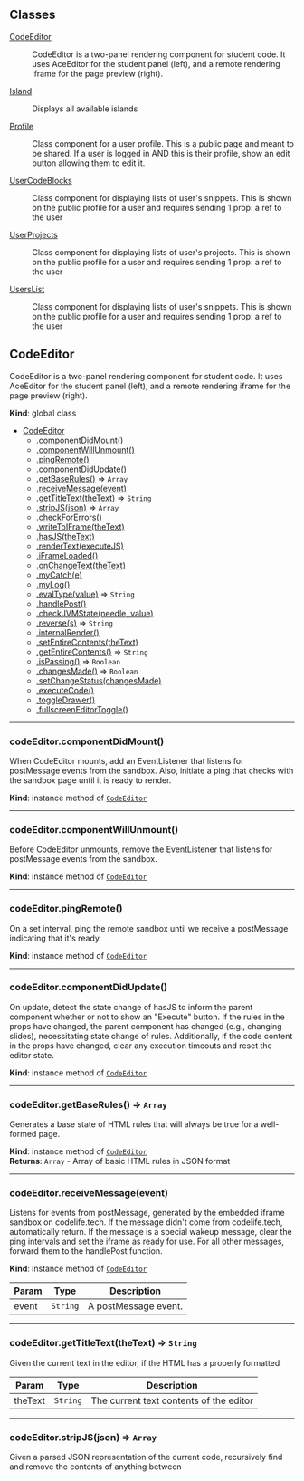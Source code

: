 ## Classes

<dl>
<dt><a href="#CodeEditor">CodeEditor</a></dt>
<dd><p>CodeEditor is a two-panel rendering component for student code.
It uses AceEditor for the student panel (left), and a remote rendering iframe for the page preview (right).</p>
</dd>
<dt><a href="#Island">Island</a></dt>
<dd><p>Displays all available islands</p>
</dd>
<dt><a href="#Profile">Profile</a></dt>
<dd><p>Class component for a user profile.
This is a public page and meant to be shared.
If a user is logged in AND this is their profile, show an
edit button allowing them to edit it.</p>
</dd>
<dt><a href="#UserCodeBlocks">UserCodeBlocks</a></dt>
<dd><p>Class component for displaying lists of user&#39;s snippets.
This is shown on the public profile for a user and requires sending
1 prop: a ref to the user</p>
</dd>
<dt><a href="#UserProjects">UserProjects</a></dt>
<dd><p>Class component for displaying lists of user&#39;s projects.
This is shown on the public profile for a user and requires sending
1 prop: a ref to the user</p>
</dd>
<dt><a href="#UsersList">UsersList</a></dt>
<dd><p>Class component for displaying lists of user&#39;s snippets.
This is shown on the public profile for a user and requires sending
1 prop: a ref to the user</p>
</dd>
</dl>

<a name="CodeEditor"></a>

## CodeEditor
CodeEditor is a two-panel rendering component for student code.
It uses AceEditor for the student panel (left), and a remote rendering iframe for the page preview (right).

**Kind**: global class  

* [CodeEditor](#CodeEditor)
    * [.componentDidMount()](#CodeEditor+componentDidMount)
    * [.componentWillUnmount()](#CodeEditor+componentWillUnmount)
    * [.pingRemote()](#CodeEditor+pingRemote)
    * [.componentDidUpdate()](#CodeEditor+componentDidUpdate)
    * [.getBaseRules()](#CodeEditor+getBaseRules) ⇒ <code>Array</code>
    * [.receiveMessage(event)](#CodeEditor+receiveMessage)
    * [.getTitleText(theText)](#CodeEditor+getTitleText) ⇒ <code>String</code>
    * [.stripJS(json)](#CodeEditor+stripJS) ⇒ <code>Array</code>
    * [.checkForErrors()](#CodeEditor+checkForErrors)
    * [.writeToIFrame(theText)](#CodeEditor+writeToIFrame)
    * [.hasJS(theText)](#CodeEditor+hasJS)
    * [.renderText(executeJS)](#CodeEditor+renderText)
    * [.iFrameLoaded()](#CodeEditor+iFrameLoaded)
    * [.onChangeText(theText)](#CodeEditor+onChangeText)
    * [.myCatch(e)](#CodeEditor+myCatch)
    * [.myLog()](#CodeEditor+myLog)
    * [.evalType(value)](#CodeEditor+evalType) ⇒ <code>String</code>
    * [.handlePost()](#CodeEditor+handlePost)
    * [.checkJVMState(needle, value)](#CodeEditor+checkJVMState)
    * [.reverse(s)](#CodeEditor+reverse) ⇒ <code>String</code>
    * [.internalRender()](#CodeEditor+internalRender)
    * [.setEntireContents(theText)](#CodeEditor+setEntireContents)
    * [.getEntireContents()](#CodeEditor+getEntireContents) ⇒ <code>String</code>
    * [.isPassing()](#CodeEditor+isPassing) ⇒ <code>Boolean</code>
    * [.changesMade()](#CodeEditor+changesMade) ⇒ <code>Boolean</code>
    * [.setChangeStatus(changesMade)](#CodeEditor+setChangeStatus)
    * [.executeCode()](#CodeEditor+executeCode)
    * [.toggleDrawer()](#CodeEditor+toggleDrawer)
    * [.fullscreenEditorToggle()](#CodeEditor+fullscreenEditorToggle)


* * *

<a name="CodeEditor+componentDidMount"></a>

### codeEditor.componentDidMount()
When CodeEditor mounts, add an EventListener that listens for postMessage events from the sandbox.
Also, initiate a ping that checks with the sandbox page until it is ready to render.

**Kind**: instance method of [<code>CodeEditor</code>](#CodeEditor)  

* * *

<a name="CodeEditor+componentWillUnmount"></a>

### codeEditor.componentWillUnmount()
Before CodeEditor unmounts, remove the EventListener that listens for postMessage events from the sandbox.

**Kind**: instance method of [<code>CodeEditor</code>](#CodeEditor)  

* * *

<a name="CodeEditor+pingRemote"></a>

### codeEditor.pingRemote()
On a set interval, ping the remote sandbox until we receive a postMessage indicating that it's ready.

**Kind**: instance method of [<code>CodeEditor</code>](#CodeEditor)  

* * *

<a name="CodeEditor+componentDidUpdate"></a>

### codeEditor.componentDidUpdate()
On update, detect the state change of hasJS to inform the parent component whether or not to show an "Execute" button.
If the rules in the props have changed, the parent component has changed (e.g., changing slides), necessitating state change of rules.
Additionally, if the code content in the props have changed, clear any execution timeouts and reset the editor state.

**Kind**: instance method of [<code>CodeEditor</code>](#CodeEditor)  

* * *

<a name="CodeEditor+getBaseRules"></a>

### codeEditor.getBaseRules() ⇒ <code>Array</code>
Generates a base state of HTML rules that will always be true for a well-formed page.

**Kind**: instance method of [<code>CodeEditor</code>](#CodeEditor)  
**Returns**: <code>Array</code> - Array of basic HTML rules in JSON format  

* * *

<a name="CodeEditor+receiveMessage"></a>

### codeEditor.receiveMessage(event)
Listens for events from postMessage, generated by the embedded iframe sandbox on codelife.tech.
If the message didn't come from codelife.tech, automatically return.
If the message is a special wakeup message, clear the ping intervals and set the iframe as ready for use.
For all other messages, forward them to the handlePost function.

**Kind**: instance method of [<code>CodeEditor</code>](#CodeEditor)  

| Param | Type | Description |
| --- | --- | --- |
| event | <code>String</code> | A postMessage event. |


* * *

<a name="CodeEditor+getTitleText"></a>

### codeEditor.getTitleText(theText) ⇒ <code>String</code>
Given the current text in the editor, if the HTML has a properly formatted <title> field, extract and return it.

**Kind**: instance method of [<code>CodeEditor</code>](#CodeEditor)  
**Returns**: <code>String</code> - The extracted text between <title> and </title>  

| Param | Type | Description |
| --- | --- | --- |
| theText | <code>String</code> | The current text contents of the editor |


* * *

<a name="CodeEditor+stripJS"></a>

### codeEditor.stripJS(json) ⇒ <code>Array</code>
Given a parsed JSON representation of the current code, recursively find and remove the contents of anything between <script> tags.
This is important because we re-render the page on each keystroke, so firing JavaScript executions for each key is not ideal.
Save the stripped-out JS into state, so we can determine from its prescence there if we should show an execute button or not.

**Kind**: instance method of [<code>CodeEditor</code>](#CodeEditor)  
**Returns**: <code>Array</code> - A rebuilt (minus JavaScript) JSON object that himalaya can parse back into HTML.  

| Param | Type | Description |
| --- | --- | --- |
| json | <code>Object</code> | A JSON Representation of the current text, as parsed by the himalaya library |


* * *

<a name="CodeEditor+checkForErrors"></a>

### codeEditor.checkForErrors()
Grabs the current editor text from state, and prepare an array of true/false tests to be applied to it.
Based on the results of those testing rules, set state variables that provide completion % feedback to the student.

**Kind**: instance method of [<code>CodeEditor</code>](#CodeEditor)  

* * *

<a name="CodeEditor+writeToIFrame"></a>

### codeEditor.writeToIFrame(theText)
Given the text currently in the editor, send a postMessage containing that source to the sandbox for rendering.

**Kind**: instance method of [<code>CodeEditor</code>](#CodeEditor)  

| Param | Type | Description |
| --- | --- | --- |
| theText | <code>String</code> | The text to be rendered in the sandbox |


* * *

<a name="CodeEditor+hasJS"></a>

### codeEditor.hasJS(theText)
Given the text currently in the editor, determine if it has open and closing script tags.

**Kind**: instance method of [<code>CodeEditor</code>](#CodeEditor)  

| Param | Type | Description |
| --- | --- | --- |
| theText | <code>String</code> | The current editor text |


* * *

<a name="CodeEditor+renderText"></a>

### codeEditor.renderText(executeJS)
Called explictly after state updates that change the text. Using the helper function stripJS, this function prepares
the code to be shipped to the sandbox via writeToIFrame. If it is the first time we are rendering, such as in a slide example,
execute the JavaScript after a short delay.

**Kind**: instance method of [<code>CodeEditor</code>](#CodeEditor)  

| Param | Type | Description |
| --- | --- | --- |
| executeJS | <code>Boolean</code> | If set to true, this function will execute any included JavaScript after a short delay. |


* * *

<a name="CodeEditor+iFrameLoaded"></a>

### codeEditor.iFrameLoaded()
Called after "awake" message is received from sandbox, indicating that the iFrame is loaded and ready for postMessage events.
Fetches rule text from API. On completion, set the prop-given initial text in state and invoke the onChangeText callback, so any
componenent that embeds CodeEdtior may subscribes to this callback may be notified that the text has changed.

**Kind**: instance method of [<code>CodeEditor</code>](#CodeEditor)  

* * *

<a name="CodeEditor+onChangeText"></a>

### codeEditor.onChangeText(theText)
Callback for the embedded AceEditor component. Used to bubble up text change events to this object's state and to the parent.

**Kind**: instance method of [<code>CodeEditor</code>](#CodeEditor)  

| Param | Type | Description |
| --- | --- | --- |
| theText | <code>String</code> | The current state of the text in the code editor. |


* * *

<a name="CodeEditor+myCatch"></a>

### codeEditor.myCatch(e)
Invoked by handlePost when an error is caught by the sandbox. Concatenates the error message to the console.

**Kind**: instance method of [<code>CodeEditor</code>](#CodeEditor)  

| Param | Type | Description |
| --- | --- | --- |
| e | <code>String</code> | The error string retrieved from the sandbox |


* * *

<a name="CodeEditor+myLog"></a>

### codeEditor.myLog()
Invoked by handlePost when an log message is returned by the sandbox. Concatenates the log message to the console.
Because console.log can take multiple comma-separated arguments, extract the list using Array.from(arguments)

**Kind**: instance method of [<code>CodeEditor</code>](#CodeEditor)  

* * *

<a name="CodeEditor+evalType"></a>

### codeEditor.evalType(value) ⇒ <code>String</code>
Helper function to determine argument type for syntax highlighting in emulated console.

**Kind**: instance method of [<code>CodeEditor</code>](#CodeEditor)  
**Returns**: <code>String</code> - A String representing the type of the provided object  

| Param | Type | Description |
| --- | --- | --- |
| value | <code>\*</code> | Value of any type |


* * *

<a name="CodeEditor+handlePost"></a>

### codeEditor.handlePost()
Called by receiveMessage when postMessage events arrive from the sandbox. The first argument will always be a type
designator that describes the following arguments so they can be routed for processing. A type of "completed" means
the JavaScript has completed execution in the remote sandbox and error checking can begin.

**Kind**: instance method of [<code>CodeEditor</code>](#CodeEditor)  

* * *

<a name="CodeEditor+checkJVMState"></a>

### codeEditor.checkJVMState(needle, value)
Called by handlePost to process postMessage events of type "rule". Iterates over list of rules in state and sets
each rule's passing state based on whether the given argument matches type and value restrictions.

**Kind**: instance method of [<code>CodeEditor</code>](#CodeEditor)  

| Param | Type | Description |
| --- | --- | --- |
| needle | <code>String</code> | The keyword rulename this value belongs to, typically a variable or function name |
| value | <code>\*</code> | The actual, remote-sandbox determined value to check against. |


* * *

<a name="CodeEditor+reverse"></a>

### codeEditor.reverse(s) ⇒ <code>String</code>
Reverses a string.  Used by internalRender() to assist with regex.

**Kind**: instance method of [<code>CodeEditor</code>](#CodeEditor)  
**Returns**: <code>String</code> - The reversed string  

| Param | Type | Description |
| --- | --- | --- |
| s | <code>String</code> | The string to be reversed |


* * *

<a name="CodeEditor+internalRender"></a>

### codeEditor.internalRender()
One of the more complex functions in CodeLife, internalRender is invoked when an "execute code" button is pressed.
This function is responsible for sending a specially prepared version of the student's source code to a remote sandbox for execution.
The remote sandbox has an iFrame of its own, where the code is being injected. References to the "parent" of this iFrame
refer to functions in the sandbox responsible for sending information back to Codelife.com via postMessage.
To prepare the code for remote execution, several steps must be taken:
- replace console.log with parent.myPost("console"...) to intercept console statements.
- prepend JavaScript code with initialization functions that "zero out" any rule variables the student must set correctly.
- append JavaScript code with parent.myPost("rule"...) methods that send variable state back to Codelife.com
- further append JavaScript code with parent.myPost("completed"...) to indicate that the run has completed.
- take ALL of that code, wrap it into a string literal that eval()s the code and catches any runtime errors.
- take the student's current code and replace its JavaScript with the prepared JavaScript
- invoke writeToIFrame, which sends the entire payload to the remote sandbox for execution.
The sandbox then injects the prepared code into the iFrame, which calls its parent functions, and reports back here via postMessage.

**Kind**: instance method of [<code>CodeEditor</code>](#CodeEditor)  

* * *

<a name="CodeEditor+setEntireContents"></a>

### codeEditor.setEntireContents(theText)
Externally available method that components can use to set the contents of the Code Editor functionally (as opposed to via props)

**Kind**: instance method of [<code>CodeEditor</code>](#CodeEditor)  

| Param | Type | Description |
| --- | --- | --- |
| theText | <code>String</code> | The string to set as the editor contents. |


* * *

<a name="CodeEditor+getEntireContents"></a>

### codeEditor.getEntireContents() ⇒ <code>String</code>
Externally available method that components can use to get the contents of the Code Editor functionally (as opposed to via props)

**Kind**: instance method of [<code>CodeEditor</code>](#CodeEditor)  
**Returns**: <code>String</code> - The current contents of the editor  

* * *

<a name="CodeEditor+isPassing"></a>

### codeEditor.isPassing() ⇒ <code>Boolean</code>
Externally available method that components can use to fetch passing state

**Kind**: instance method of [<code>CodeEditor</code>](#CodeEditor)  
**Returns**: <code>Boolean</code> - Whether the code is in a passing state  

* * *

<a name="CodeEditor+changesMade"></a>

### codeEditor.changesMade() ⇒ <code>Boolean</code>
Externally available method that components can use to determine whether the editor is "dirty," i.e., changes made that require saving

**Kind**: instance method of [<code>CodeEditor</code>](#CodeEditor)  
**Returns**: <code>Boolean</code> - Whether changes have been made to the code since its initial state or last save  

* * *

<a name="CodeEditor+setChangeStatus"></a>

### codeEditor.setChangeStatus(changesMade)
Externally available method that components can use to set the editor as "dirty/clean" i.e., changes made.
This is a necessary callback for operations like Saving Content - embedding components need to set changesMade to false.

**Kind**: instance method of [<code>CodeEditor</code>](#CodeEditor)  

| Param | Type | Description |
| --- | --- | --- |
| changesMade | <code>Boolean</code> | Boolean value to set "dirty/clean" status in editor. |


* * *

<a name="CodeEditor+executeCode"></a>

### codeEditor.executeCode()
Externally available method that components can use to execute the JavaScript contents of the editor.

**Kind**: instance method of [<code>CodeEditor</code>](#CodeEditor)  

* * *

<a name="CodeEditor+toggleDrawer"></a>

### codeEditor.toggleDrawer()
Externally available method that components can use to set drawer visibility state.

**Kind**: instance method of [<code>CodeEditor</code>](#CodeEditor)  

* * *

<a name="CodeEditor+fullscreenEditorToggle"></a>

### codeEditor.fullscreenEditorToggle()
toggle fullscreen state

**Kind**: instance method of [<code>CodeEditor</code>](#CodeEditor)  

* * *

<a name="Island"></a>

## Island
Displays all available islands

**Kind**: global class  

* [Island](#Island)
    * [.componentDidMount()](#Island+componentDidMount)
    * [.hasUserCompleted(milestone)](#Island+hasUserCompleted) ⇒ <code>Boolean</code>


* * *

<a name="Island+componentDidMount"></a>

### island.componentDidMount()
On mount, fetch the progress for the currently logged in user.

**Kind**: instance method of [<code>Island</code>](#Island)  

* * *

<a name="Island+hasUserCompleted"></a>

### island.hasUserCompleted(milestone) ⇒ <code>Boolean</code>
On mount, fetch the progress for the currently logged in user.

**Kind**: instance method of [<code>Island</code>](#Island)  
**Returns**: <code>Boolean</code> - Returns a boolean whether or not the user has completed the provided island ID.  

| Param | Type | Description |
| --- | --- | --- |
| milestone | <code>String</code> | An island ID. |


* * *

<a name="Profile"></a>

## Profile
Class component for a user profile.
This is a public page and meant to be shared.
If a user is logged in AND this is their profile, show an
edit button allowing them to edit it.

**Kind**: global class  

* [Profile](#Profile)
    * [new Profile(loading, error, profileUser)](#new_Profile_new)
    * [.componentDidMount()](#Profile+componentDidMount)
    * [.render()](#Profile+render)


* * *

<a name="new_Profile_new"></a>

### new Profile(loading, error, profileUser)
Creates the Profile component with its initial state.


| Param | Type | Description |
| --- | --- | --- |
| loading | <code>boolean</code> | true by defaults gets flipped post AJAX. |
| error | <code>string</code> | Gets set if no username matches username URL param. |
| profileUser | <code>object</code> | Gets set to full user object from DB. |


* * *

<a name="Profile+componentDidMount"></a>

### profile.componentDidMount()
Grabs username from URL param, makes AJAX call to server and sets error
state (if no user is found) or profileUser (if one is).

**Kind**: instance method of [<code>Profile</code>](#Profile)  

* * *

<a name="Profile+render"></a>

### profile.render()
3 render states:
case (loading)
 - show loading
case (error)
 - show error msg from server
case (user found)
 - user info

**Kind**: instance method of [<code>Profile</code>](#Profile)  

* * *

<a name="UserCodeBlocks"></a>

## UserCodeBlocks
Class component for displaying lists of user's snippets.
This is shown on the public profile for a user and requires sending
1 prop: a ref to the user

**Kind**: global class  

* [UserCodeBlocks](#UserCodeBlocks)
    * [new UserCodeBlocks(loading, snippets)](#new_UserCodeBlocks_new)
    * [.componentDidMount()](#UserCodeBlocks+componentDidMount)


* * *

<a name="new_UserCodeBlocks_new"></a>

### new UserCodeBlocks(loading, snippets)
Creates the UserSnippets component with initial state.


| Param | Type | Description |
| --- | --- | --- |
| loading | <code>boolean</code> | true by defaults gets flipped post AJAX. |
| snippets | <code>array</code> | Gets set by AJAX call from DB call. |


* * *

<a name="UserCodeBlocks+componentDidMount"></a>

### userCodeBlocks.componentDidMount()
Grabs user id from user prop, makes AJAX call to server and returns
the list of snippets.

**Kind**: instance method of [<code>UserCodeBlocks</code>](#UserCodeBlocks)  

* * *

<a name="UserProjects"></a>

## UserProjects
Class component for displaying lists of user's projects.
This is shown on the public profile for a user and requires sending
1 prop: a ref to the user

**Kind**: global class  

* [UserProjects](#UserProjects)
    * [new UserProjects(loading, projects)](#new_UserProjects_new)
    * [.componentDidMount()](#UserProjects+componentDidMount)


* * *

<a name="new_UserProjects_new"></a>

### new UserProjects(loading, projects)
Creates the UserProjects component with initial state.


| Param | Type | Description |
| --- | --- | --- |
| loading | <code>boolean</code> | true by defaults gets flipped post AJAX. |
| projects | <code>array</code> | Gets set by AJAX call from DB call. |


* * *

<a name="UserProjects+componentDidMount"></a>

### userProjects.componentDidMount()
Grabs user id from user prop, makes AJAX call to server and returns
the list of projects.

**Kind**: instance method of [<code>UserProjects</code>](#UserProjects)  

* * *

<a name="UsersList"></a>

## UsersList
Class component for displaying lists of user's snippets.
This is shown on the public profile for a user and requires sending
1 prop: a ref to the user

**Kind**: global class  

* [UsersList](#UsersList)
    * [new UsersList(loading, snippets)](#new_UsersList_new)
    * [.componentDidMount()](#UsersList+componentDidMount)


* * *

<a name="new_UsersList_new"></a>

### new UsersList(loading, snippets)
Creates the UserSnippets component with initial state.


| Param | Type | Description |
| --- | --- | --- |
| loading | <code>boolean</code> | true by defaults gets flipped post AJAX. |
| snippets | <code>array</code> | Gets set by AJAX call from DB call. |


* * *

<a name="UsersList+componentDidMount"></a>

### usersList.componentDidMount()
Grabs user id from user prop, makes AJAX call to server and returns
the list of snippets.

**Kind**: instance method of [<code>UsersList</code>](#UsersList)  

* * *

